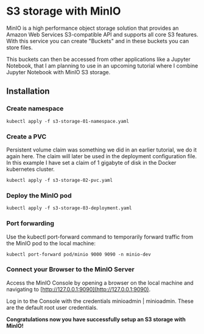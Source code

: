 # S3 storage with MinIO
MinIO is a high performance object storage solution that provides an Amazon Web Services S3-compatible API and supports all core S3 features. With this service you can create "Buckets" and in these buckets you can store files.

This buckets can then be accessed from other applications like a Jupyter Notebook, that I am planning to use in an upcoming tutorial where I combine Jupyter Notebook with MinIO S3 storage.

## Installation

### Create namespace
```
kubectl apply -f s3-storage-01-namespace.yaml
```
### Create a PVC 
Persistent volume claim was something we did in an earlier tutorial, we do it again here. The claim will later be used in the deployment configuration file. In this example I have set a claim of 1 gigabyte of disk in the Docker kubernetes cluster.
```
kubectl apply -f s3-storage-02-pvc.yaml
```
### Deploy the MinIO pod
```
kubectl apply -f s3-storage-03-deployment.yaml
```
### Port forwarding
Use the kubectl port-forward command to temporarily forward traffic from the MinIO pod to the local machine:
```
kubectl port-forward pod/minio 9000 9090 -n minio-dev
```
### Connect your Browser to the MinIO Server
Access the MinIO Console by opening a browser on the local machine and navigating to [http://127.0.0.1:9090](http://127.0.0.1:9090).

Log in to the Console with the credentials minioadmin | minioadmin. These are the default root user credentials.

**Congratulations now you have successfully setup an S3 storage with MinIO!**